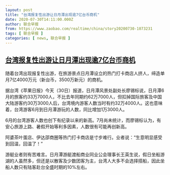 ```yaml
---
layout: post
title: "台湾报复性出游让日月潭出现逾7亿台币商机"
date: 2020-07-30T14:11:00.000Z
author: 联合早报
from: https://www.zaobao.com/realtime/china/story20200730-1073231
tags: [ 联合早报 ]
categories: [ news, 联合早报 ]
---
```

<!--1596118260000-->
[台湾报复性出游让日月潭出现逾7亿台币商机](https://www.zaobao.com/realtime/china/story20200730-1073231)
------

<div>
<p>随着台湾出现报复性出游，在旅游景点日月潭设立的热门打卡商店人挤人，缔造单月7亿4000万元（新台币，3500万新元）的商机。</p><p>据台湾《苹果日报》今天（30日）报道，日月潭风景处副处长廖锡标说，日月潭6月的旅客约33万7000人，不比去年同期约62万7000人，但扣掉国际旅客及中国大陆游客约30万3000人后，台湾境内游客人数当时有约32万4000人。这也意味着，台湾游客6月到日月潭游玩的人数，同比增加1万3000人。</p><p>6月的台湾游客人数也创下有纪录以来的新高。7月尚未统计，而廖锡标认为，有安心旅游上路、暑假开始等利多因素，人数很有可能再创新高。</p><section id="imu"><div id="dfp-ad-imu1-wrapper" class="dfp-tag-wrapper"><div id="dfp-ad-imu1" class="dfp-tag-wrapper"></div></div></section><p>阿婆茶叶蛋店、伊达邵商圈等热门打卡商店是寸步难行。业者说：“生意明显感受到回温，回温了！”</p><p>游艇业者则有苦难言。日月潭游艇渡船商业同业公会理事长王英生说，假日坐船游湖的人虽然多，但还是以散客及少数团客为主，台湾人大多不会选择搭船，因此坐船人数只有陆客赴台全盛时期的10%左右。</p><div id="innity-in-post"></div><div id="dfp-ad-midarticlespecial-wrapper" class="dfp-tag-wrapper"><div id="dfp-ad-midarticlespecial" class="dfp-tag-wrapper"></div></div>
</div>

